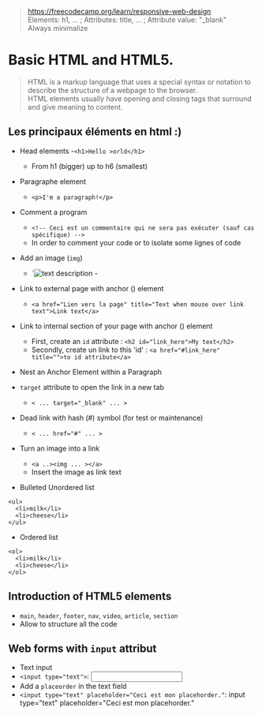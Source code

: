 >https://freecodecamp.org/learn/responsive-web-design  
> Elements: h1, ... ; Attributes: title, ... ; Attribute value: "_blank"  
> Always minimalize

# Basic HTML and HTML5.
> HTML is a markup language that uses a special syntax or notation to describe the structure of a webpage to the browser.  
> HTML elements usually have opening and closing tags that surround and give meaning to content.  

## Les principaux éléments en html :)

- Head elements
  -`<h1>Hello >orld</h1>`
  - From h1 (bigger) up to h6 (smallest)

- Paragraphe element
  - `<p>I'm a paragraph!</p>`  

- Comment a program
  - `<!-- Ceci est un commentaire qui ne sera pas exécuter (sauf cas spécifique) -->`
  - In order to comment your code or to isolate some lignes of code

- Add an image (`img`)
  - `<img src="link to your image with .xxx" alt="text description" title="text when mouse over image"> - 

- Link to external page with anchor (<a>) element
  - `<a href="Lien vers la page" title="Text when mouse over link text">Link text</a>`

- Link to internal section of your page with anchor (<a>) element
  - First, create an `id` attribute : `<h2 id="link_here">My text</h2>`
  - Secondly, create un link to this 'id' : `<a href="#link_here" title="">to id attribute</a>`

- Nest an Anchor Element within a Paragraph
- `target` attribute to open the link in a new tab
  - `< ... target="_blank" ... >`

- Dead link with hash (#) symbol (for test or maintenance)
  - `< ... href="#" ... >`

- Turn an image into a link
  - `<a ..><img ... ></a>`
  - Insert the image as link text

- Bulleted Unordered list
```
<ul>
  <li>milk</li>
  <li>cheese</li>
</ul>

```

- Ordered list
```
<ol>
  <li>milk</li>
  <li>cheese</li>
</ol>

```

## Introduction of HTML5 elements
- `main`, `header`, `footer`, `nav`, `video`, `article`, `section`
- Allow to structure all the code

## Web forms with `input` attribut
  - Text input
  - `<input type="text">`: <input type="text">
  - Add a `placeorder` in the text field
  - `<input type="text" placeholder="Ceci est mon placehorder."`: input type="text" placeholder="Ceci est mon placehorder."








